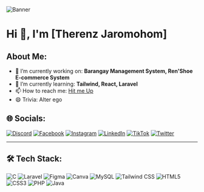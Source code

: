 <img src="(https://c4.wallpaperflare.com/wallpaper/63/561/256/edc-graphics-toyota-supra-toyota-jdm-wallpaper-preview.jpg)" alt="Banner" />


# Hi 👋, I'm [Therenz Jaromohom]

## About Me:
- 🔭 I’m currently working on: **Barangay Management System, Ren'Shoe E-commerce System**
- 🌱 I’m currently learning: **Tailwind, React, Laravel**
- 📫 How to reach me: [Hit me Up](mailto:jaromohomrenze231@gmail.com)
- 😄 Trivia: Alter ego

## 🌐 Socials:
[![Discord](https://img.shields.io/badge/Discord-%23000000.svg?logo=discord&logoColor=white)](https://discord.gg/5kzyzgWQ)
[![Facebook](https://img.shields.io/badge/Facebook-%231877F2.svg?logo=facebook&logoColor=white)](https://www.facebook.com/itsbasyonggg.fk)
[![Instagram](https://img.shields.io/badge/Instagram-%23E4405F.svg?logo=instagram&logoColor=white)](https://www.instagram.com/yozuou/)
[![LinkedIn](https://img.shields.io/badge/LinkedIn-%230077B5.svg?logo=linkedin&logoColor=white)](https://www.linkedin.com/in/therenz-jaromohom-177891237/)
[![TikTok](https://img.shields.io/badge/TikTok-%23000000.svg?logo=tiktok&logoColor=white)](https://www.tiktok.com/@zuou)
[![Twitter](https://img.shields.io/badge/Twitter-%231DA1F2.svg?logo=twitter&logoColor=white)](https://x.com/basyong)


---

## 🛠️ Tech Stack:
![C](https://img.shields.io/badge/C-%2300599C.svg?logo=c&logoColor=white)
![Laravel](https://img.shields.io/badge/Laravel-%23FF2D20.svg?logo=laravel&logoColor=white)
![Figma](https://img.shields.io/badge/Figma-%23F24E1E.svg?logo=figma&logoColor=white)
![Canva](https://img.shields.io/badge/Canva-%2300C4CC.svg?logo=canva&logoColor=white)
![MySQL](https://img.shields.io/badge/MySQL-%234479A1.svg?logo=mysql&logoColor=white)
![Tailwind CSS](https://img.shields.io/badge/TailwindCSS-%2306B6D4.svg?logo=tailwindcss&logoColor=white)
![HTML5](https://img.shields.io/badge/HTML5-%23E34F26.svg?logo=html5&logoColor=white)
![CSS3](https://img.shields.io/badge/CSS3-%231572B6.svg?logo=css3&logoColor=white)
![PHP](https://img.shields.io/badge/PHP-%23777BB4.svg?logo=php&logoColor=white)
![Java](https://img.shields.io/badge/Java-%23ED8B00.svg?logo=openjdk&logoColor=white)
